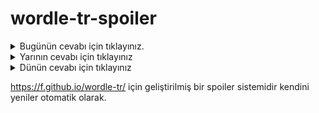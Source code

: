 # wordle-tr-spoiler

<details>
  <summary>Bugünün cevabı için tıklayınız.</summary>
  <br>
    <b> siren </b>
</details>

<details>
  <summary>Yarının cevabı için tıklayınız</summary>
  <br>
   <b> zümre </b>
</details>

<details>
  <summary>Dünün cevabı için tıklayınız </summary>
  <br>
  <b> ileti </b>
</details>

https://f.github.io/wordle-tr/ için geliştirilmiş bir spoiler sistemidir kendini yeniler otomatik olarak.

